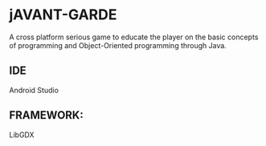 # jAVANT-GARDE
A cross platform serious game to educate the player on the basic concepts of programming and Object-Oriented programming through Java.

## IDE
Android Studio

## FRAMEWORK:
LibGDX
